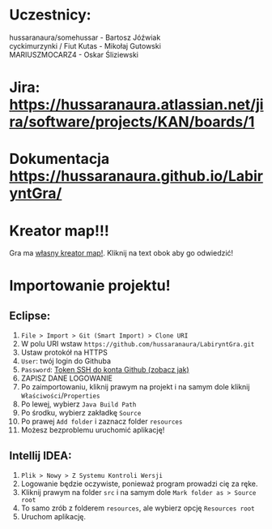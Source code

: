 # Uczestnicy:
hussaranaura/somehussar - Bartosz Jóźwiak<br>
cyckimurzynki / Fiut Kutas - Mikołaj Gutowski<br>
MARIUSZMOCARZ4 - Oskar Śliziewski

# Jira: https://hussaranaura.atlassian.net/jira/software/projects/KAN/boards/1

# Dokumentacja https://hussaranaura.github.io/LabiryntGra/

# Kreator map!!!
Gra ma [własny kreator map!](https://hussaranaura.github.io/LabiryntGra/creator/). Kliknij na text obok aby go odwiedzić!

# Importowanie projektu!

## Eclipse:
1. `File > Import > Git (Smart Import) > Clone URI`
2. W polu URI wstaw `https://github.com/hussaranaura/LabiryntGra.git`
3. Ustaw protokół na HTTPS
4. `User`: twój login do Githuba
5. `Password`: [Token SSH do konta Github (zobacz jak)](https://github.com/settings/tokens)
6. ZAPISZ DANE LOGOWANIE
7. Po zaimportowaniu, kliknij prawym na projekt i na samym dole kliknij `Właściwości`/`Properties`
8. Po lewej, wybierz `Java Build Path`
9. Po środku, wybierz zakładkę `Source`
10. Po prawej `Add folder` i zaznacz folder `resources`
11. Możesz bezproblemu uruchomić aplikację!

## Intellij IDEA:
1. `Plik > Nowy > Z Systemu Kontroli Wersji`
2. Logowanie będzie oczywiste, ponieważ program prowadzi cię za ręke.
3. Kliknij prawym na folder `src` i na samym dole `Mark folder as > Source root`
4. To samo zrób z folderem `resources`, ale wybierz opcję `Resources root`
5. Uruchom aplikację.
